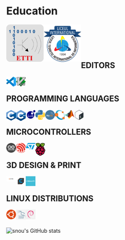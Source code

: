 # **Education**
[<img align="left" alt="ETTI" width="100px" src="images\ETTI.png" />][Etti_site]
[<img align="left" alt="ICHB" width="100px" src="images\ichb.png" />][Ichb_site]

<br />
<br />
<br />
<br />

## EDITORS
[<img align="left" alt="Visual Studio Code" width="26px" src="https://raw.githubusercontent.com/github/explore/80688e429a7d4ef2fca1e82350fe8e3517d3494d/topics/visual-studio-code/visual-studio-code.png" />][VS_site]
[<img align="left" alt="Vim" width="26px" src="images\vim.png" />][Vim_site]

<br />

## PROGRAMMING LANGUAGES
[<img align="left" alt="C language" width="26px" src="images\C_language.png" />][C_site]
[<img align="left" alt="C++ language" width="26px" src="images\Cpp_language.png" />][C++_site]
[<img align="left" alt="Lua language" width="26px" src="images\Lua_language.png" />][Lua_site]
[<img align="left" alt="Python language" width="26px" src="images\Python_language.png" />][Python_site]
[<img align="left" alt="mysql" width="26px" src="images\mysql.png" />][Mysql_site]
[<img align="left" alt="Octave" width="26px" src="images\octave.png" />][Octave_site]
[<img align="left" alt="Matlab" width="26px" src="images\matlab.png" />][Matlab_site]
[<img align="left" alt="Bash" width="26px" src="images\bash.png" />][Bash_site]


<br />

## MICROCONTROLLERS
[<img align="left" alt="arduino" width="26px" src="images\arduino.png" />][Arduino_site]
[<img align="left" alt="espressif" width="26px" src="images\espressif.png" />][Espressif_site]
[<img align="left" alt="STMicroellectronics" width="26px" src="images\STM.png" />][STM_site]
[<img align="left" alt="Raspberry pi" width="26px" src="images\raspberry_pi.png" />][RPI_site]

<br />

## 3D DESIGN & PRINT
[<img align="left" alt="Autodesk inventor" width="26px" src="images\autodesk_inventor.png" />][Inventor_site]
[<img align="left" alt="Cura" width="26px" src="images\Ultimaker_cura.png" />][Cura_site]
[<img align="left" alt="Creality" width="26px" src="images\creality.png" />][Creality_site]

<br />

## LINUX DISTRIBUTIONS
[<img align="left" alt="Ubuntu" width="26px" src="images\ubuntu.png" />][Ubuntu_site]
[<img align="left" alt="Kali" width="26px" src="images\kali.png" />][Kali_site]
[<img align="left" alt="Raspbian" width="26px" src="images\raspbian.png" />][Raspbian_site]

<br />
<br />

![snou's GitHub stats](https://github-readme-stats.vercel.app/api?username=snouragan&show_icons=true&theme=cobalt&count_private=true)


[thingiverse]: https://www.thingiverse.com/snou/designs
[VS_site]: https://code.visualstudio.com/
[Vim_site]: https://www.vim.org
[C_site]: https://en.wikipedia.org/wiki/C_(programming_language)
[C++_site]: https://en.wikipedia.org/wiki/CPP
[Lua_site]: https://www.lua.org/
[Python_site]: https://www.python.org/
[Mysql_site]: https://www.mysql.com/
[Octave_site]: https://www.gnu.org/software/octave/index
[Matlab_site]: https://www.mathworks.com/products/matlab.html
[Arduino_site]: https://www.arduino.cc/
[Espressif_site]: https://www.espressif.com/
[STM_site]: https://www.st.com/content/st_com/en.html
[RPI_site]: https://www.raspberrypi.org/
[Inventor_site]: https://www.autodesk.com/products/inventor/overview
[Cura_site]: https://ultimaker.com/software/ultimaker-cura
[Creality_site]: https://www.creality.com/
[Ubuntu_site]: https://ubuntu.com/
[Kali_site]: https://www.kali.org/
[Raspbian_site]: https://www.raspberrypi.com/software/
[Etti_site]: http://www.electronica.pub.ro/
[Ichb_site]: https://www.ichb.ro/
[Bash_site]: https://www.gnu.org/software/bash/
